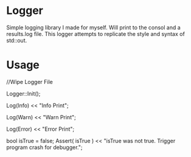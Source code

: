 # Logger

Simple logging library I made for myself. Will print to the consol and a results.log file. This logger attempts to replicate the style and syntax of std::out.

# Usage

//Wipe Logger File

Logger::Init();

Log(Info) << "Info Print";

Log(Warn) << "Warn Print";

Log(Error) << "Error Print";

bool isTrue = false;
Assert( isTrue ) << "isTrue was not true. Trigger program crash for debugger.";
